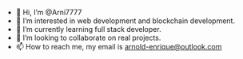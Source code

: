 - 👋 Hi, I’m @Arni7777
- 👀 I’m interested in web development and blockchain development.
- 🌱 I’m currently learning full stack developer.
- 💞️ I’m looking to collaborate on real projects.
- 📫 How to reach me, my email is arnold-enrique@outlook.com

<!---
Arni7777/Arni7777 is a ✨ special ✨ repository because its `README.md` (this file) appears on your GitHub profile.
You can click the Preview link to take a look at your changes.
--->
